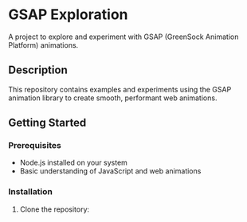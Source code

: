 # GSAP Exploration

A project to explore and experiment with GSAP (GreenSock Animation Platform) animations.

## Description

This repository contains examples and experiments using the GSAP animation library to create smooth, performant web animations.

## Getting Started

### Prerequisites

- Node.js installed on your system
- Basic understanding of JavaScript and web animations

### Installation

1. Clone the repository:
